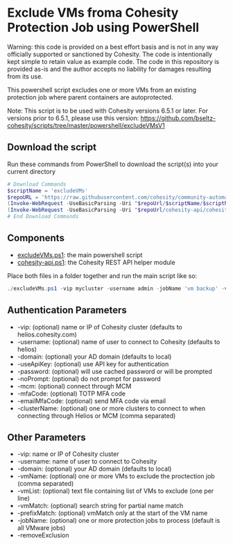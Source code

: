 # Exclude VMs froma Cohesity Protection Job using PowerShell

Warning: this code is provided on a best effort basis and is not in any way officially supported or sanctioned by Cohesity. The code is intentionally kept simple to retain value as example code. The code in this repository is provided as-is and the author accepts no liability for damages resulting from its use.

This powershell script excludes one or more VMs from an existing protection job where parent containers are autoprotected.

Note: This script is to be used with Cohesity versions 6.5.1 or later. For versions prior to 6.5.1, please use this version: <https://github.com/bseltz-cohesity/scripts/tree/master/powershell/excludeVMsV1>

## Download the script

Run these commands from PowerShell to download the script(s) into your current directory

```powershell
# Download Commands
$scriptName = 'excludeVMs'
$repoURL = 'https://raw.githubusercontent.com/cohesity/community-automation-samples/main/powershell'
(Invoke-WebRequest -UseBasicParsing -Uri "$repoUrl/$scriptName/$scriptName.ps1").content | Out-File "$scriptName.ps1"; (Get-Content "$scriptName.ps1") | Set-Content "$scriptName.ps1"
(Invoke-WebRequest -UseBasicParsing -Uri "$repoUrl/cohesity-api/cohesity-api.ps1").content | Out-File cohesity-api.ps1; (Get-Content cohesity-api.ps1) | Set-Content cohesity-api.ps1
# End Download Commands
```

## Components

* [excludeVMs.ps1](https://raw.githubusercontent.com/cohesity/community-automation-samples/main/powershell/excludeVMs/excludeVMs.ps1): the main powershell script
* [cohesity-api.ps1](https://raw.githubusercontent.com/cohesity/community-automation-samples/main/powershell/cohesity-api/cohesity-api.ps1): the Cohesity REST API helper module

Place both files in a folder together and run the main script like so:

```powershell
./excludeVMs.ps1 -vip mycluster -username admin -jobName 'vm backup' -vmName mongodb
```

## Authentication Parameters

* -vip: (optional) name or IP of Cohesity cluster (defaults to helios.cohesity.com)
* -username: (optional) name of user to connect to Cohesity (defaults to helios)
* -domain: (optional) your AD domain (defaults to local)
* -useApiKey: (optional) use API key for authentication
* -password: (optional) will use cached password or will be prompted
* -noPrompt: (optional) do not prompt for password
* -mcm: (optional) connect through MCM
* -mfaCode: (optional) TOTP MFA code
* -emailMfaCode: (optional) send MFA code via email
* -clusterName: (optional) one or more clusters to connect to when connecting through Helios or MCM (comma separated)

## Other Parameters

* -vip: name or IP of Cohesity cluster
* -username: name of user to connect to Cohesity
* -domain: (optional) your AD domain (defaults to local)
* -vmName: (optional) one or more VMs to exclude the proctection job (comma separated)
* -vmList: (optional) text file containing list of VMs to exclude (one per line)
* -vmMatch: (optional) search string for partial name match
* -prefixMatch: (optional) vmMatch only at the start of the VM name
* -jobName: (optional) one or more protection jobs to process (default is all VMware jobs)
* -removeExclusion
